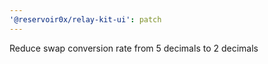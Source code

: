 ```yaml
---
'@reservoir0x/relay-kit-ui': patch
---
```


Reduce swap conversion rate from 5 decimals to 2 decimals
